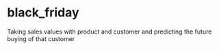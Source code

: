 # black_friday

Taking sales values with product and customer and predicting the future buying of that customer
